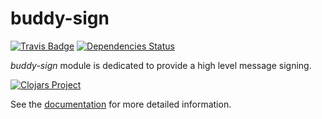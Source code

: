 # buddy-sign

[![Travis Badge](https://img.shields.io/travis/funcool/buddy-sign.svg?style=flat)](https://travis-ci.org/funcool/buddy-sign "Travis Badge")
[![Dependencies Status](http://jarkeeper.com/funcool/buddy-sign/status.svg)](http://jarkeeper.com/funcool/buddy-sign)

*buddy-sign* module is dedicated to provide a high level message signing.

[![Clojars Project](http://clojars.org/buddy/buddy-sign/latest-version.svg)](http://clojars.org/buddy/buddy-sign)

See the [documentation](https://funcool.github.io/buddy-sign/latest/) for more detailed
information.
